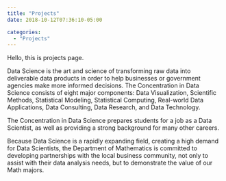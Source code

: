 ```yaml
---
title: "Projects"
date: 2018-10-12T07:36:10-05:00

categories:
  - "Projects"
---
```


Hello, this is projects page.

Data Science is the art and science of transforming raw data into deliverable data products in order to help businesses or government agencies make more informed decisions. The Concentration in Data Science consists of eight major components: Data Visualization, Scientific Methods, Statistical Modeling, Statistical Computing, Real-world Data Applications, Data Consulting, Data Research, and Data Technology.

The Concentration in Data Science prepares students for a job as a Data Scientist, as well as providing a strong background for many other careers.

Because Data Science is a rapidly expanding field, creating a high demand for Data Scientists, the Department of Mathematics is committed to developing partnerships with the local business community, not only to assist with their data analysis needs, but to demonstrate the value of our Math majors.
